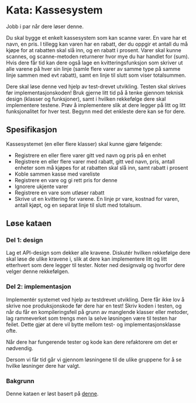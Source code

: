 # Kata: Kassesystem

Jobb i par når dere løser denne. 

Du skal bygge et enkelt kassesystem som kan scanne varer. En vare har et navn, en pris. I tillegg kan varen har en rabatt, der du oppgir 
et antall du må kjøpe for at rabatten skal slå inn, og en rabatt i prosent. Varer skal kunne scannes, og scanne-metoden 
returnerer hvor mye du har handlet for (sum). Hvis dere får tid kan dere også lage en kvitteringsfunksjon som skriver ut 
alle varene på hver sin linje (samle flere varer av samme type på samme linje sammen med evt rabatt), samt en linje til slutt 
som viser totalsummen. 

Dere skal løse denne ved hjelp av test-drevet utvikling. Testen skal skrives før implementasjonskoden! Bruk gjerne litt 
tid på å tenke gjennom teknisk design (klasser og funksjoner), samt i hvilken rekkefølge dere skal implementere testene. 
Prøv å implementere slik at dere legger på litt og litt funksjonalitet for hver test. Begynn med det enkleste dere kan se for dere. 



## Spesifikasjon

Kassesystemet (en eller flere klasser) skal kunne gjøre følgende: 
* Registrere en eller flere varer gitt ved navn og pris på en enhet
* Registrere en eller flere varer med rabatt, gitt ved navn, pris, antall enheter som må kjøpes for at rabatten skal slå inn, samt rabatt i prosent
* Koble sammen kasse med vareliste
* Registrere en vare og gi rett pris for denne
* Ignorere ukjente varer
* Registrere en vare som utløser rabatt
* Skrive ut en kvittering for varene. En linje pr vare, kostnad for varen, antall kjøpt, og en separat linje til slutt med totalsum. 


## Løse kataen

### Del 1: design

Lag et API-design som dekker alle kravene. Diskutér hvilken rekkefølge dere skal løse de ulike kravene i, slik at dere kan
implementere litt og litt etterhvert som dere legger til tester. Noter ned designvalg og hvorfor dere velger denne rekkefølgen. 

### Del 2: implementasjon

Implementér systemet ved hjelp av testdrevet utvikling. Dere får ikke lov å skrive noe produksjonskode før dere har en test!
Skriv koden i testen, og når du får en kompileringsfeil på grunn av manglende klasser eller metoder, lag rammeverket som trengs
men la selve løsningen være til testen har feilet. Dette gjør at dere vil bytte mellom test- og implementasjonsklasse ofte. 

Når dere har fungerende tester og kode kan dere refaktorere om det er nødvendig. 

Dersom vi får tid går vi gjennom løsningene til de ulike gruppene for å se hvilke løsninger dere har valgt. 


### Bakgrunn

Denne kataen er løst basert på [denne](http://codekata.com/kata/kata09-back-to-the-checkout/).

